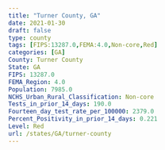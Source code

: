 ```yaml
---
title: "Turner County, GA"
date: 2021-01-30
draft: false
type: county
tags: [FIPS:13287.0,FEMA:4.0,Non-core,Red]
categories: [GA]
County: Turner County
State: GA
FIPS: 13287.0
FEMA_Region: 4.0
Population: 7985.0
NCHS_Urban_Rural_Classification: Non-core
Tests_in_prior_14_days: 190.0
Fourteen_day_test_rate_per_100000: 2379.0
Percent_Positivity_in_prior_14_days: 0.221
Level: Red
url: /states/GA/turner-county
---
```



